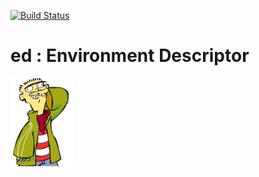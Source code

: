 [![Build Status](https://travis-ci.org/tue-robotics/ed.svg?branch=master)](https://travis-ci.org/tue-robotics/ed)

ed : Environment Descriptor
==
<img src="./logo.jpg" width="100px"/>
